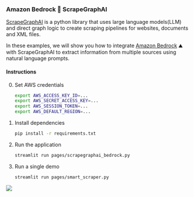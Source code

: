 ### Amazon Bedrock 💖 ScrapeGraphAI

[ScrapeGraphAI](https://scrapegraphai.com/) is a python library that uses large language models(LLM) and direct graph logic to create scraping pipelines for websites, documents and XML files.

In these examples, we will show you how to integrate [Amazon Bedrock](https://aws.amazon.com/bedrock/) ⛰️ with ScrapeGraphAI to extract information from multiple sources using natural language prompts.

#### Instructions

0. Set AWS credentials

    ```bash
    export AWS_ACCESS_KEY_ID=...
    export AWS_SECRET_ACCESS_KEY=...
    export AWS_SESSION_TOKEN=...
    export AWS_DEFAULT_REGION=...
    ```

1. Install dependencies

    ```bash
    pip install -r requirements.txt
    ```

2. Run the application

    ```bash
    streamlit run pages/scrapegraphai_bedrock.py
    ```

3. Run a single demo

    ```bash
    streamlit run pages/smart_scraper.py
    ```

![](scrapegraphai_bedrock.gif)